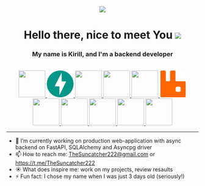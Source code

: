 <div id="header" align="center">
  <img src="https://www.github.com/TheSuncatcher222/TheSuncatcher222/assets/36377190/5ce83454-5578-4f12-98b6-3be5533ed70b"/>
  <br>
  <h1>
    Hello there, nice to meet You <img src="https://media.giphy.com/media/hvRJCLFzcasrR4ia7z/giphy.gif" width="25px"/>
  </h1>
  <h3>
    My name is Kirill, and I'm a backend developer
  </h3>
  <br>
</div>

<div id="body" align="center">
  <a href="https://www.python.org/">
    <img src="https://www.vectorlogo.zone/logos/python/python-icon.svg" width="70" height="70"/>
  </a>
  <a href="https://fastapi.tiangolo.com/">
    <img src="https://github.com/devicons/devicon/blob/master/icons/fastapi/fastapi-plain.svg" width="70" height="70"/>
  </a>
  <a href="https://www.djangoproject.com/">
    <img src="https://www.vectorlogo.zone/logos/djangoproject/djangoproject-icon.svg" width="70" height="70"/>
  </a>
  <a href="https://docs.celeryq.dev/en/stable/">
    <img src="https://github.com/simple-icons/simple-icons/blob/master/icons/celery.svg" width="70" height="70"/>
  </a>
  <a href="https://www.postgresql.org/">
    <img src="https://www.vectorlogo.zone/logos/postgresql/postgresql-icon.svg" width="70" height="70"/>
  </a>
  <a href="https://www.rabbitmq.com/">
    <img src="https://github.com/devicons/devicon/blob/master/icons/rabbitmq/rabbitmq-original.svg" width="70" height="70"/>
  </a>
  <a href="https://www.docker.com/">
    <img src="https://www.vectorlogo.zone/logos/docker/docker-icon.svg" width="70" height="70"/>
  </a>
  <a href="https://www.nginx.org/">
    <img src="https://www.vectorlogo.zone/logos/nginx/nginx-icon.svg" width="70" height="70"/>
  </a>
  <a href="https://www.gunicorn.org/">
    <img src="https://www.vectorlogo.zone/logos/gunicorn/gunicorn-icon.svg" width="70" height="70"/>
  </a>
  <a href="https://www.ubuntu.com/">
    <img src="https://www.vectorlogo.zone/logos/ubuntu/ubuntu-icon.svg" width="70" height="70"/>
  </a>
  <a href="https://www.github.com/">
    <img src="https://www.vectorlogo.zone/logos/github/github-icon.svg" width="70" height="70"/>
  </a>
</div>

<hr>

- 🌱 I’m currently working on production web-application with async backend on FastAPI, SQLAlchemy and Asyncpg driver
- 📫 How to reach me: TheSuncatcher222@gmail.com or https://t.me/TheSuncatcher222
- ☀️ What does inspire me: work on my projects, review resaults
- ⚡ Fun fact: I chose my name when I was just 3 days old (seriously!)
